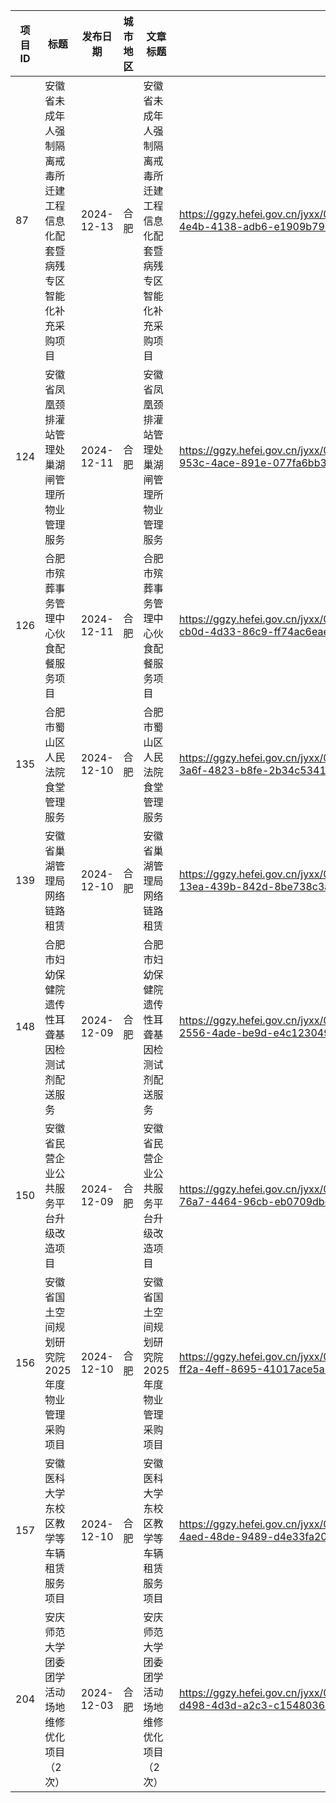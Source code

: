 项目ID|标题|发布日期|城市地区|文章标题|链接
---|---|---|---|---|---
87|安徽省未成年人强制隔离戒毒所迁建工程信息化配套暨病残专区智能化补充采购项目|2024-12-13|合肥|安徽省未成年人强制隔离戒毒所迁建工程信息化配套暨病残专区智能化补充采购项目|https://ggzy.hefei.gov.cn/jyxx/002002/002002001/20241213/d3cd9003-4e4b-4138-adb6-e1909b796dc0.html
124|安徽省凤凰颈排灌站管理处巢湖闸管理所物业管理服务|2024-12-11|合肥|安徽省凤凰颈排灌站管理处巢湖闸管理所物业管理服务|https://ggzy.hefei.gov.cn/jyxx/002002/002002001/20241211/407f32fc-953c-4ace-891e-077fa6bb3599.html
126|合肥市殡葬事务管理中心伙食配餐服务项目|2024-12-11|合肥|合肥市殡葬事务管理中心伙食配餐服务项目|https://ggzy.hefei.gov.cn/jyxx/002002/002002001/20241211/1d5a774f-cb0d-4d33-86c9-ff74ac6eaeca.html
135|合肥市蜀山区人民法院食堂管理服务|2024-12-10|合肥|合肥市蜀山区人民法院食堂管理服务|https://ggzy.hefei.gov.cn/jyxx/002002/002002001/20241210/527d3e95-3a6f-4823-b8fe-2b34c53414cf.html
139|安徽省巢湖管理局网络链路租赁|2024-12-10|合肥|安徽省巢湖管理局网络链路租赁|https://ggzy.hefei.gov.cn/jyxx/002002/002002001/20241210/be384ebd-13ea-439b-842d-8be738c3ab5a.html
148|合肥市妇幼保健院遗传性耳聋基因检测试剂配送服务|2024-12-09|合肥|合肥市妇幼保健院遗传性耳聋基因检测试剂配送服务|https://ggzy.hefei.gov.cn/jyxx/002002/002002001/20241209/744fa4e8-2556-4ade-be9d-e4c1230492ee.html
150|安徽省民营企业公共服务平台升级改造项目|2024-12-09|合肥|安徽省民营企业公共服务平台升级改造项目|https://ggzy.hefei.gov.cn/jyxx/002002/002002001/20241209/d96ed931-76a7-4464-96cb-eb0709dbeb62.html
156|安徽省国土空间规划研究院2025年度物业管理采购项目|2024-12-10|合肥|安徽省国土空间规划研究院2025年度物业管理采购项目|https://ggzy.hefei.gov.cn/jyxx/002002/002002001/20241210/537c701d-ff2a-4eff-8695-41017ace5a2d.html
157|安徽医科大学东校区教学等车辆租赁服务项目|2024-12-10|合肥|安徽医科大学东校区教学等车辆租赁服务项目|https://ggzy.hefei.gov.cn/jyxx/002002/002002001/20241210/7ee1419a-4aed-48de-9489-d4e33fa205b9.html
204|安庆师范大学团委团学活动场地维修优化项目（2次）|2024-12-03|合肥|安庆师范大学团委团学活动场地维修优化项目（2次）|https://ggzy.hefei.gov.cn/jyxx/002002/002002001/20241203/73d4d165-d498-4d3d-a2c3-c1548036ec2b.html